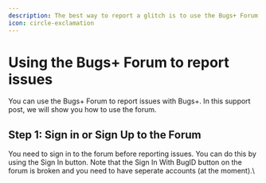 ```yaml
---
description: The best way to report a glitch is to use the Bugs+ Forum & Issue Tracker
icon: circle-exclamation
---
```


# Using the Bugs+ Forum to report issues

You can use the Bugs+ Forum to report issues with Bugs+. In this support post, we will show you how to use the forum.

## Step 1: Sign in or Sign Up to the Forum

You need to sign in to the forum before reporting issues. You can do this by using the Sign In button. Note that the Sign In With BugID button on the forum is broken and you need to have seperate accounts (at the moment).\


